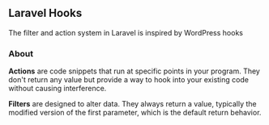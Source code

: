 ## Laravel Hooks

The filter and action system in Laravel is inspired by WordPress hooks

### About

<b>Actions</b> are code snippets that run at specific points in your program. They don't return any value but provide a way to hook into your existing code without causing interference.

<b>Filters</b> are designed to alter data. They always return a value, typically the modified version of the first parameter, which is the default return behavior.